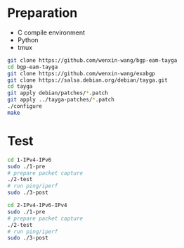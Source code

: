 # Preparation

- C compile environment
- Python
- tmux

```bash
git clone https://github.com/wenxin-wang/bgp-eam-tayga
cd bgp-eam-tayga
git clone https://github.com/wenxin-wang/exabgp
git clone https://salsa.debian.org/debian/tayga.git
cd tayga
git apply debian/patches/*.patch
git apply ../tayga-patches/*.patch
./configure
make
```

# Test

```bash
cd 1-IPv4-IPv6
sudo ./1-pre
# prepare packet capture
./2-test
# run ping/iperf
sudo ./3-post

cd 2-IPv4-IPv6-IPv4
sudo ./1-pre
# prepare packet capture
./2-test
# run ping/iperf
sudo ./3-post
```
